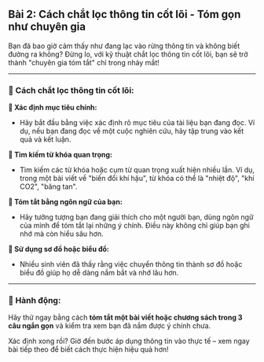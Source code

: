 ## Bài 2: Cách chắt lọc thông tin cốt lõi - Tóm gọn như chuyên gia  

Bạn đã bao giờ cảm thấy như đang lạc vào rừng thông tin và không biết đường ra không? Đừng lo, với kỹ thuật chắt lọc thông tin cốt lõi, bạn sẽ trở thành "chuyên gia tóm tắt" chỉ trong nháy mắt!

---

### 📌 Cách chắt lọc thông tin cốt lõi:

**🔹 Xác định mục tiêu chính:**
- Hãy bắt đầu bằng việc xác định rõ mục tiêu của tài liệu bạn đang đọc. Ví dụ, nếu bạn đang đọc về một cuộc nghiên cứu, hãy tập trung vào kết quả và kết luận.

**🔹 Tìm kiếm từ khóa quan trọng:**
- Tìm kiếm các từ khóa hoặc cụm từ quan trọng xuất hiện nhiều lần. Ví dụ, trong một bài viết về "biến đổi khí hậu", từ khóa có thể là "nhiệt độ", "khí CO2", "băng tan".

**🔹 Tóm tắt bằng ngôn ngữ của bạn:**
- Hãy tưởng tượng bạn đang giải thích cho một người bạn, dùng ngôn ngữ của mình để tóm tắt lại những ý chính. Điều này không chỉ giúp bạn ghi nhớ mà còn hiểu sâu hơn.

**🔹 Sử dụng sơ đồ hoặc biểu đồ:**
- Nhiều sinh viên đã thấy rằng việc chuyển thông tin thành sơ đồ hoặc biểu đồ giúp họ dễ dàng nắm bắt và nhớ lâu hơn.

---

### 🚀 Hành động:

Hãy thử ngay bằng cách **tóm tắt một bài viết hoặc chương sách trong 3 câu ngắn gọn** và kiểm tra xem bạn đã nắm được ý chính chưa.

Xác định xong rồi? Giờ đến bước áp dụng thông tin vào thực tế – xem ngay bài tiếp theo để biết cách thực hiện hiệu quả hơn!